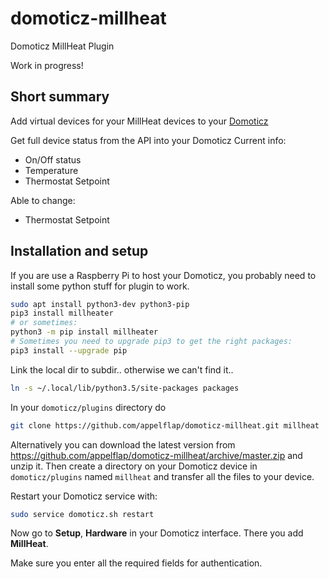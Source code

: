 # domoticz-millheat
Domoticz MillHeat Plugin

Work in progress! 

Short summary
-------------

Add virtual devices for your MillHeat devices to your [Domoticz](https://www.domoticz.com/)

Get full device status from the API into your Domoticz
Current info:
* On/Off status
* Temperature
* Thermostat Setpoint

Able to change:
* Thermostat Setpoint

Installation and setup
----------------------

If you are use a Raspberry Pi to host your Domoticz, you probably need to install some python stuff for plugin to work.

```bash
sudo apt install python3-dev python3-pip
pip3 install millheater
# or sometimes:
python3 -m pip install millheater
# Sometimes you need to upgrade pip3 to get the right packages:
pip3 install --upgrade pip
```

Link the local dir to subdir.. otherwise we can't find it.. 
```bash
ln -s ~/.local/lib/python3.5/site-packages packages
```

In your `domoticz/plugins` directory do

```bash
git clone https://github.com/appelflap/domoticz-millheat.git millheat
```

Alternatively you can download the latest version from
https://github.com/appelflap/domoticz-millheat/archive/master.zip
and unzip it. Then create a directory on your Domoticz device
in `domoticz/plugins` named `millheat` and transfer all the
files to your device.

Restart your Domoticz service with:

```bash
sudo service domoticz.sh restart
```

Now go to **Setup**, **Hardware** in your Domoticz interface. There you add
**MillHeat**.

Make sure you enter all the required fields for authentication.
